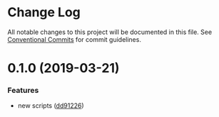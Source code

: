 # Change Log

All notable changes to this project will be documented in this file.
See [Conventional Commits](https://conventionalcommits.org) for commit guidelines.

# 0.1.0 (2019-03-21)


### Features

* new scripts ([dd91226](https://github.com/36node/sketch/commit/dd91226))
